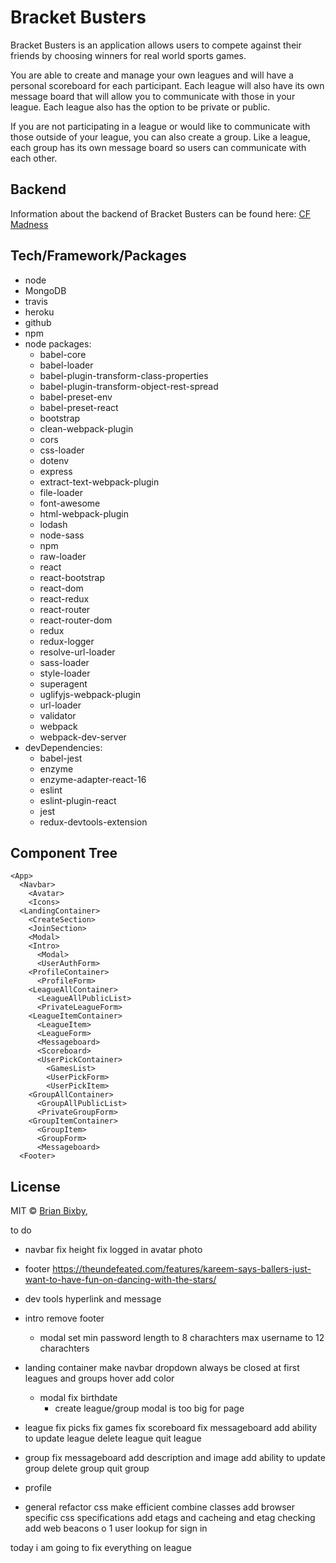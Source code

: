 # Bracket Busters

Bracket Busters is an application allows users to compete against their friends by choosing winners for real world sports games.

You are able to create and manage your own leagues and will have a personal scoreboard for each participant. Each league will also have its own message board that will allow you to communicate with those in your league. Each league also has the option to be private or public.

If you are not participating in a league or would like to communicate with those outside of your league, you can also create a group. Like a league, each group has its own message board so users can communicate with each other.

## Backend

Information about the backend of Bracket Busters can be found here: [CF Madness](https://github.com/sportsfellows/sports-app)

## Tech/Framework/Packages

- node 
- MongoDB
- travis
- heroku
- github
- npm
- node packages:
  - babel-core          
  - babel-loader          
  - babel-plugin-transform-class-properties          
  - babel-plugin-transform-object-rest-spread          
  - babel-preset-env          
  - babel-preset-react          
  - bootstrap          
  - clean-webpack-plugin          
  - cors          
  - css-loader          
  - dotenv          
  - express          
  - extract-text-webpack-plugin          
  - file-loader          
  - font-awesome          
  - html-webpack-plugin          
  - lodash          
  - node-sass          
  - npm          
  - raw-loader          
  - react          
  - react-bootstrap          
  - react-dom          
  - react-redux          
  - react-router          
  - react-router-dom          
  - redux          
  - redux-logger          
  - resolve-url-loader          
  - sass-loader          
  - style-loader          
  - superagent          
  - uglifyjs-webpack-plugin          
  - url-loader          
  - validator          
  - webpack          
  - webpack-dev-server          
- devDependencies:
  - babel-jest          
  - enzyme          
  - enzyme-adapter-react-16          
  - eslint          
  - eslint-plugin-react          
  - jest          
  - redux-devtools-extension          

## Component Tree
```
<App>
  <Navbar>
    <Avatar>
    <Icons>
  <LandingContainer>
    <CreateSection>
    <JoinSection>
    <Modal>
    <Intro>
      <Modal>
      <UserAuthForm>
    <ProfileContainer>
      <ProfileForm>
    <LeagueAllContainer>
      <LeagueAllPublicList>
      <PrivateLeagueForm>
    <LeagueItemContainer>
      <LeagueItem>
      <LeagueForm>
      <Messageboard>
      <Scoreboard>
      <UserPickContainer>
        <GamesList>
        <UserPickForm>
        <UserPickItem>
    <GroupAllContainer>
      <GroupAllPublicList>
      <PrivateGroupForm>
    <GroupItemContainer>
      <GroupItem>
      <GroupForm>
      <Messageboard>
  <Footer>
```

## License

MIT © [Brian Bixby](https://github.com/brianbixby),
<!-- join and create league/group get a messageboard; also when you click on group, also logic if you sign into the page with a token; or logic to make token redirect to homepage -->

to do
  - navbar
      fix height 
      fix logged in avatar photo
  - footer 
      https://theundefeated.com/features/kareem-says-ballers-just-want-to-have-fun-on-dancing-with-the-stars/ 
  - dev tools 
      hyperlink and message
  - intro 
      remove footer
    - modal 
        set min password length to 8 charachters
        max username to 12 charachters
  - landing container
      make navbar dropdown always be closed at first
      leagues and groups hover add color
    - modal
      fix birthdate
        - create league/group modal is too big for page
  - league 
      fix picks 
      fix games 
      fix scoreboard 
      fix messageboard 
      add ability to update league 
      delete league 
      quit league
  - group 
      fix messageboard 
      add description and image 
      add ability to update group
      delete group 
      quit group
  - profile

  - general
      refactor css 
      make efficient 
      combine classes 
      add browser specific css specifications
      add etags and cacheing and etag checking 
      add web beacons 
      o 1 user lookup for sign in

today i am going to fix everything on league
    
